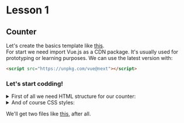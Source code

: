 # Lesson 1
## Counter

Let's create the basics template like [this](https://github.com/syrovezhko/learning-vue/tree/2226329ee93b5fb3e428666784329677c371a878/lesson%201).  
For start we need import Vue.js as a CDN package. It's usually used for prototyping or learning purposes. We can use the latest version with: 
```html
<script src="https://unpkg.com/vue@next"></script>
```

### Let's start codding!
<details>
<summary>First of all we need HTML structure for our counter:</summary>

```html
<div class="container pt-5">
  <div class="card center">
    <h1>Counter: 0</h1>
    <div>
      <button class="btn primary">+</button>
      <button class="btn danger">-</button>
    </div>
  </div>
</div>
```
</details>

<details>
<summary>And of course CSS styles:</summary>

```css
.container {
  margin: 0 auto;
  max-width: 1000px;
}

.pt-5 {
  padding-top: 5rem;
}

.card {
  padding: 1rem;
  border-radius: 10px;
  box-shadow: 2px 3px 10px rgba(0, 0, 0, 0.2);
  background: #fff;
}

.center {
  display: flex;
  flex-direction: column;
  align-items: center;
}

.btn {
  color: #42b983;
  position: relative;
  place-content: center;
  place-items: center;
  width: fit-content;
  border-radius: 99px;
  letter-spacing: 0.05em;
  border: 1px solid #42b983;
  text-decoration: none;
  text-transform: uppercase;
  margin-right: 10px;
  padding: 0.5rem 1.5rem;
  white-space: nowrap;
  font-weight: 700;
  outline: none;
  background: #fff;
  transition: all 0.22s;
}

.btn:hover {
  cursor: pointer;
  opacity: 0.8;
}

.btn:active {
  box-shadow: inset 1px 1px 1px rgba(0, 0, 0, 0.3);
}

.primary {
  background: #42b983;
  color: #fff;
}

.danger {
  background: #e53935;
  color: #fff;
  border-color: #e53935;
}

```
</details>

We'll get two files like [this](https://github.com/syrovezhko/learning-vue/tree/ff442722d400bd98291e1e54cf74f090f589b614/lesson%201), after all.